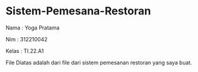 # Sistem-Pemesana-Restoran

Nama     : Yoga Pratama

Nim      : 312210042 

Kelas    : TI.22.A1

File Diatas adalah dari file dari sistem pemesanan restoran yang saya buat.
